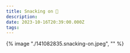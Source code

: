 ```yaml
---
title: Snacking on 🥦
description: 
date: 2023-10-16T20:39:00.000Z
tags: 
---
```

{% image "./141082835.snacking-on.jpeg", "" %}